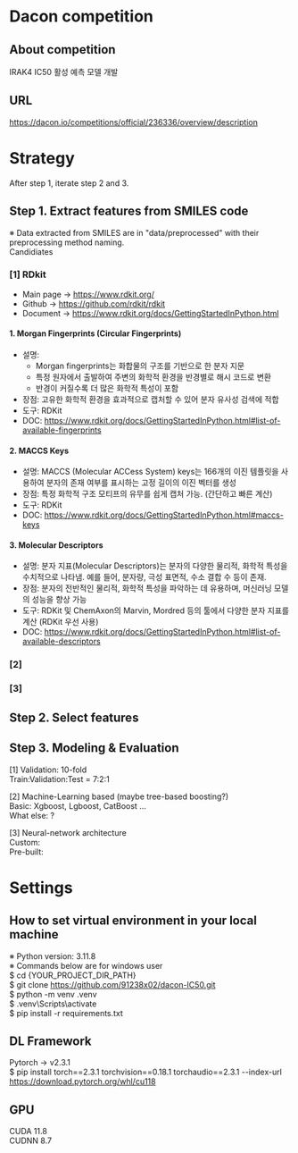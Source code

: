 # Dacon competition
## About competition
IRAK4 IC50 활성 예측 모델 개발

## URL
https://dacon.io/competitions/official/236336/overview/description

  
  

# Strategy
After step 1, iterate step 2 and 3.

## Step 1. Extract features from SMILES code
※ Data extracted from SMILES are in "data/preprocessed" with their preprocessing method naming.  
Candidiates  
### [1] RDkit    
- Main page -> https://www.rdkit.org/
- Github -> https://github.com/rdkit/rdkit
- Document -> https://www.rdkit.org/docs/GettingStartedInPython.html  

#### 1. Morgan Fingerprints (Circular Fingerprints)   
- 설명:  
  - Morgan fingerprints는 화합물의 구조를 기반으로 한 분자 지문  
  - 특정 원자에서 출발하여 주변의 화학적 환경을 반경별로 해시 코드로 변환   
  - 반경이 커질수록 더 많은 화학적 특성이 포함  
- 장점: 고유한 화학적 환경을 효과적으로 캡처할 수 있어 분자 유사성 검색에 적합
- 도구: RDKit 
- DOC: https://www.rdkit.org/docs/GettingStartedInPython.html#list-of-available-fingerprints

#### 2. MACCS Keys  
- 설명: MACCS (Molecular ACCess System) keys는 166개의 이진 템플릿을 사용하여 분자의 존재 여부를 표시하는 고정 길이의 이진 벡터를 생성  
- 장점: 특정 화학적 구조 모티프의 유무를 쉽게 캡처 가능. (간단하고 빠른 계산)  
- 도구: RDKit  
- DOC: https://www.rdkit.org/docs/GettingStartedInPython.html#maccs-keys

#### 3. Molecular Descriptors
- 설명: 분자 지표(Molecular Descriptors)는 분자의 다양한 물리적, 화학적 특성을 수치적으로 나타냄. 예를 들어, 분자량, 극성 표면적, 수소 결합 수 등이 존재.  
- 장점: 분자의 전반적인 물리적, 화학적 특성을 파악하는 데 유용하며, 머신러닝 모델의 성능을 향상 가능  
- 도구: RDKit 및 ChemAxon의 Marvin, Mordred 등의 툴에서 다양한 분자 지표를 계산  (RDKit 우선 사용)
- DOC: https://www.rdkit.org/docs/GettingStartedInPython.html#list-of-available-descriptors

### [2]   
### [3]   



## Step 2. Select features



## Step 3. Modeling & Evaluation 
[1] Validation: 10-fold  
Train:Validation:Test = 7:2:1  

[2] Machine-Learning based (maybe tree-based boosting?)  
Basic: Xgboost, Lgboost, CatBoost ...   
What else: ?

[3] Neural-network architecture  
Custom:   
Pre-built: 

  
  

# Settings
## How to set virtual environment in your local machine
※ Python version: 3.11.8  
※ Commands below are for windows user  
$ cd {YOUR_PROJECT_DIR_PATH}  
$ git clone https://github.com/91238x02/dacon-IC50.git  
$ python -m venv .venv   
$ .venv\Scripts\activate   
$ pip install -r requirements.txt  

## DL Framework 
Pytorch -> v2.3.1  
$ pip install torch==2.3.1 torchvision==0.18.1 torchaudio==2.3.1 --index-url https://download.pytorch.org/whl/cu118  

## GPU
CUDA 11.8  
CUDNN 8.7  

